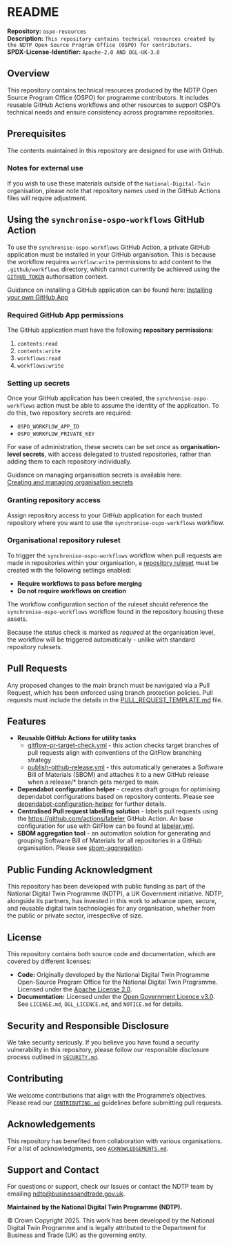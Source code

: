 # README  

**Repository:** `ospo-resources`  
**Description:** `This repository contains technical resources created by the NDTP Open Source Program Office (OSPO) for contributors.`  
**SPDX-License-Identifier:** `Apache-2.0 AND OGL-UK-3.0`  

## Overview  

This repository contains technical resources produced by the NDTP Open Source Program Office (OSPO) for programme contributors. It includes reusable GitHub Actions workflows and other resources to support OSPO’s technical needs and ensure consistency across programme repositories.

## Prerequisites

The contents maintained in this repository are designed for use with GitHub.

### Notes for external use

If you wish to use these materials outside of the `National-Digital-Twin` organisation, please note that repository names used in the GitHub Actions files will require adjustment.

## Using the `synchronise-ospo-workflows` GitHub Action

To use the `synchronise-ospo-workflows` GitHub Action, a private GitHub application must be installed in your GitHub organisation. This is because the workflow requires `workflow:write` permissions to add content to the `.github/workflows` directory, which cannot currently be achieved using the [`GITHUB_TOKEN`](https://docs.github.com/en/actions/how-tos/writing-workflows/choosing-what-your-workflow-does/controlling-permissions-for-github_token) authorisation context.

Guidance on installing a GitHub application can be found here: [Installing your own GitHub App](https://docs.github.com/en/apps/using-github-apps/installing-your-own-github-app)

### Required GitHub App permissions

The GitHub application must have the following **repository permissions**:

1. `contents:read`  
2. `contents:write`  
3. `workflows:read`  
4. `workflows:write`

### Setting up secrets

Once your GitHub application has been created, the `synchronise-ospo-workflows` action must be able to assume the identity of the application. To do this, two repository secrets are required:

- `OSPO_WORKFLOW_APP_ID`  
- `OSPO_WORKFLOW_PRIVATE_KEY`

For ease of administration, these secrets can be set once as **organisation-level secrets**, with access delegated to trusted repositories, rather than adding them to each repository individually.

Guidance on managing organisation secrets is available here:  
[Creating and managing organisation secrets](https://docs.github.com/en/actions/security-guides/encrypted-secrets#creating-organization-secrets)

### Granting repository access

Assign repository access to your GitHub application for each trusted repository where you want to use the `synchronise-ospo-workflows` workflow.

### Organisational repository ruleset

To trigger the `synchronise-ospo-workflows` workflow when pull requests are made in repositories within your organisation, a [repository ruleset](https://docs.github.com/en/enterprise-cloud@latest/organizations/managing-organization-settings/creating-rulesets-for-repositories-in-your-organization) must be created with the following settings enabled:

- **Require workflows to pass before merging**  
- **Do not require workflows on creation**

The workflow configuration section of the ruleset should reference the `synchronise-ospo-workflows` workflow found in the repository housing these assets.

Because the status check is marked as *required* at the organisation level, the workflow will be triggered automatically - unlike with standard repository rulesets.

## Pull Requests

Any proposed changes to the main branch must be navigated via a Pull Request, which has been enforced using branch protection policies. Pull requests must include the details in the [PULL_REQUEST_TEMPLATE.md](./.github/PULL_REQUEST_TEMPLATE.md) file.

## Features  

- **Reusable GitHub Actions for utility tasks**
    - [gitflow-pr-target-check.yml](.github/workflows/gitflow-pr-target-check.yml) - this action checks target branches of pull requests align with conventions of the GitFlow branching strategy
    -  [publish-github-release.yml](.github/workflows/publish-github-release.yml) - this automatically generates a Software Bill of Materials (SBOM) and attaches it to a new GitHub release when a release/* branch gets merged to main.
- **Dependabot configuration helper** - creates draft groups for optimising dependabot configurations based on repository contents. Please see [dependabot-configuration-helper](./tools/dependabot-configuration-helper) for further details.
- **Centralised Pull request labelling solution** - labels pull requests using the https://github.com/actions/labeler GitHub Action. An base configuration for use with GitFlow can be found at [labeler.yml](./.github/workflows/pull-request-labeler.yml).
- **SBOM aggregation tool** - an automation solution for generating and grouping Software Bill of Materials for all repositories in a GitHub organisation. Please see [sbom-aggregation](./tools/sbom-aggregation).

## Public Funding Acknowledgment  
This repository has been developed with public funding as part of the National Digital Twin Programme (NDTP), a UK Government initiative. NDTP, alongside its partners, has invested in this work to advance open, secure, and reusable digital twin technologies for any organisation, whether from the public or private sector, irrespective of size.  

## License  
This repository contains both source code and documentation, which are covered by different licenses:  
- **Code:** Originally developed by the National Digital Twin Programme Open-Source Program Office for the National Digital Twin Programme. Licensed under the [Apache License 2.0](./LICENSE.md).  
- **Documentation:** Licensed under the [Open Government Licence v3.0](./OGL_LICENCE.md).  
See `LICENSE.md`, `OGL_LICENCE.md`, and `NOTICE.md` for details.  

## Security and Responsible Disclosure  
We take security seriously. If you believe you have found a security vulnerability in this repository, please follow our responsible disclosure process outlined in [`SECURITY.md`](./SECURITY.md).  

## Contributing  
We welcome contributions that align with the Programme’s objectives. Please read our [`CONTRIBUTING.md`](./CONTRIBUTING.md) guidelines before submitting pull requests.  

## Acknowledgements  
This repository has benefited from collaboration with various organisations. For a list of acknowledgments, see [`ACKNOWLEDGEMENTS.md`](./ACKNOWLEDGEMENTS.md).  

## Support and Contact  
For questions or support, check our Issues or contact the NDTP team by emailing ndtp@businessandtrade.gov.uk.

**Maintained by the National Digital Twin Programme (NDTP).**  

© Crown Copyright 2025. This work has been developed by the National Digital Twin Programme and is legally attributed to the Department for Business and Trade (UK) as the governing entity.

